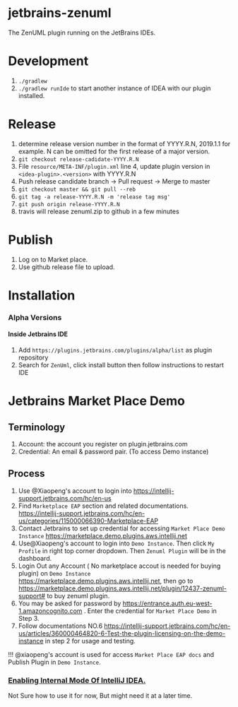 # jetbrains-zenuml
The ZenUML plugin running on the JetBrains IDEs.

# Development
1. `./gradlew`
2. `./gradlew runIde` to start another instance of IDEA with our plugin installed.

# Release
1. determine release version number in the format of YYYY.R.N, 2019.1.1 for example. N can be omitted for the first release of a major version.
1. `git checkout release-cadidate-YYYY.R.N`
1. File `resource/META-INF/plugin.xml` line 4, update plugin version in `<idea-plugin>.<version>` with YYYY.R.N
1. Push release candidate branch -> Pull request -> Merge to master
1. `git checkout master && git pull --reb`
1. `git tag -a release-YYYY.R.N -m 'release tag msg'`
1. `git push origin release-YYYY.R.N`
1. travis will release zenuml.zip to github in a few minutes

# Publish
1. Log on to Market place.
1. Use github release file to upload.

# Installation
### Alpha Versions
#### Inside Jetbrains IDE 
1. Add `https://plugins.jetbrains.com/plugins/alpha/list` as plugin repository
1. Search for `ZenUml`, click install button then follow instructions to restart IDE 

# Jetbrains Market Place Demo
## Terminology
1. Account: the account you register on plugin.jetbrains.com
1. Credential: An email & password pair. (To access Demo instance) 
## Process
1. Use @Xiaopeng's account to login into https://intellij-support.jetbrains.com/hc/en-us
1. Find `Marketplace EAP` section and related documentations. https://intellij-support.jetbrains.com/hc/en-us/categories/115000066390-Marketplace-EAP
1. Contact Jetbrains to set up credential for accessing `Market Place Demo Instance` https://marketplace.demo.plugins.aws.intellij.net 
1. Use@Xiaopeng's account to login into `Demo Instance`. Then click `My Profile` in right top corner dropdown. Then `Zenuml Plugin` will be in the dashboard.
1. Login Out any Account ( No marketplace accout is needed for buying plugin) on `Demo Instance` https://marketplace.demo.plugins.aws.intellij.net, then go to https://marketplace.demo.plugins.aws.intellij.net/plugin/12437-zenuml-support# to buy zenuml plugin.
1. You may be asked for password by https://entrance.auth.eu-west-1.amazoncognito.com . Enter the credential for `Market Place Demo` in Step 3.
1. Follow documentations NO.6 https://intellij-support.jetbrains.com/hc/en-us/articles/360000464820-6-Test-the-plugin-licensing-on-the-demo-instance in step 2 for usage and testing.

!!! @xiaopeng's account is used for access `Market Place EAP docs` and Publish Plugin in `Demo Instance`.


### [Enabling Internal Mode Of IntelliJ IDEA.](http://www.jetbrains.org/intellij/sdk/docs/reference_guide/internal_actions/enabling_internal.html)
Not Sure how to use it for  now, But might need it at a later time.